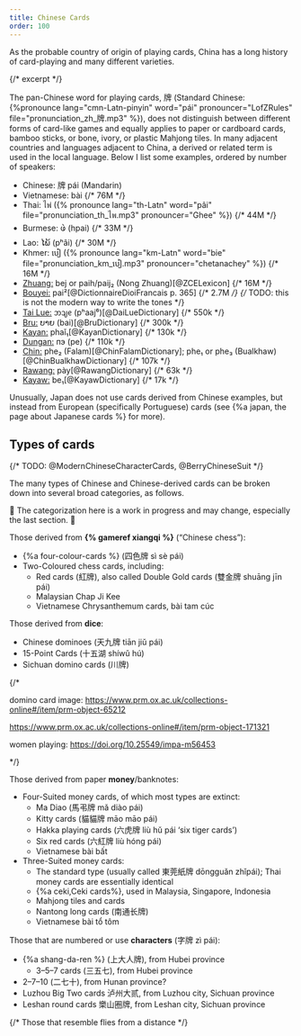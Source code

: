 ```yaml
---
title: Chinese Cards
order: 100
---
```


<p class="lead">
As the probable country of origin of playing cards, China has a long history of
card-playing and many different varieties.
</p>

{/* excerpt */}

The pan-Chinese word for playing cards, <span lang="zh">牌</span> (Standard
Chinese: {%pronounce lang="cmn-Latn-pinyin" word="pái" pronouncer="LofZRules"
file="pronunciation_zh_牌.mp3" %}), does not distinguish between different forms
of card-like games and equally applies to paper or cardboard cards, bamboo
sticks, or bone, ivory, or plastic Mahjong tiles. In many adjacent countries and
languages adjacent to China, a derived or related term is used in the local
language. Below I list some examples, ordered by number of speakers:

* Chinese: <span lang="zh">牌</span> <span lang="cmn-Latn-pinyin">pái</span> (Mandarin)
* Vietnamese: <span lang="vi">bài</span> {/* 76M */}
* Thai: <span lang="th">ไพ่</span> ({% pronounce lang="th-Latn" word="pâi"
  file="pronunciation_th_ไพ.mp3" pronouncer="Ghee" %}) {/* 44M */}
* Burmese: <span lang="my">ဖဲ</span> (<span lang="my-Latn">hpai</span>) {/* 33M */} 
* Lao: <span lang="lo">ໄພ້</span> (<span lang="lo-Latn">pʰâi</span>) {/* 30M */}
* Khmer: <span lang="km">បៀ</span> ({% pronounce lang="km-Latn" word="bie"
  file="pronunciation_km_បៀ.mp3" pronouncer="chetanachey" %}) {/* 16M */}
* [Zhuang:](https://en.wikipedia.org/wiki/Zhuang_languages) <span lang="za-Latn">bej</span> or <span lang="zhn-Latn">paih</span>/<span lang="zhn-Latn">paij₂</span> (Nong Zhuang)[@ZCELexicon] {/* 16M */}
* [Bouyei:](https://en.wikipedia.org/wiki/Bouyei_language) <span lang="pcc">pai²</span>[@DictionnaireDioiFrancais p. 365]  {/* 2.7M */} {/* TODO: this is not the modern way to write the tones */}
* [Tai Lue:](https://en.wikipedia.org/wiki/Tai_Lue_language) <span lang="khb">ᦘᦻᧉ</span> (<span lang="khb-Latn">pʰaaj⁶</span>)[@DaiLueDictionary] {/* 550k */}
* [Bru:](https://en.wikipedia.org/wiki/Bru_language) <span lang="bru">ບາຍ</span> (<span lang="bru-Latn">bai</span>)[@BruDictionary] {/* 300k */}
* [Kayan:](https://en.wikipedia.org/wiki/Padaung_language) <span lang="pdu-Latn">phaǐ₁</span>[@KayanDictionary] {/* 130k */}
* [Dungan:](https://en.wikipedia.org/wiki/Dungan_language) <span lang="dng">пэ</span> (<span lang="dng-Latn">pe</span>) {/* 110k */}
* [Chin:](https://en.wikipedia.org/wiki/Falam_language) <span lang="cfm">phe₂</span> (Falam)[@ChinFalamDictionary]; <span lang="cbl">phe₁</span> or <span lang="cbl">phe₃</span> (Bualkhaw)[@ChinBualkhawDictionary] {/* 107k */}
* [Rawang:](https://en.wikipedia.org/wiki/Rawang_language) <span lang="raw">pày</span>[@RawangDictionary] {/* 63k */}
* [Kayaw:](https://en.wikipedia.org/wiki/Kayaw_language) <span lang="kvl-Latn">be₁</span>[@KayawDictionary] {/* 17k */}

Unusually, Japan does not use cards derived from Chinese examples, but instead
from European (specifically Portuguese) cards (see {%a japan, the page about
Japanese cards %} for more).

## Types of cards

{/* 
TODO: @ModernChineseCharacterCards, @BerryChineseSuit
*/}

The many types of Chinese and Chinese-derived cards can be broken down into several broad categories, as follows.

🚧 The categorization here is a work in progress and may change, especially the last section. 🚧

Those derived from **{% gameref xiangqi %}** (“Chinese chess”):
* {%a four-colour-cards %} (<span lang="zh">四色牌</span> <span lang="cmn-Latn-pinyin">sì sè pái</span>)
* Two-Coloured chess cards, including:
  * Red cards (<span lang="zh">紅牌</span>), also called Double Gold cards (<span lang="zh">雙金牌</span> <span lang="cmn-Latn-pinyin">shuāng jīn pái</span>)
  * Malaysian <span lang="ms" class="noun">Chap Ji Kee</span>
  * Vietnamese Chrysanthemum cards, <span lang="vi">bài tam cúc</span>
  
Those derived from **dice**:
* Chinese dominoes (<span lang="zh">天九牌</span> <span lang="cmn-Latn-pinyin">tiān jiǔ pái</span>)
* 15-Point Cards (<span lang="zh">十五湖</span> <span lang="cmn-Latn-pinyin">shíwǔ hú</span>)
* Sichuan domino cards (<span lang="zh">川牌</span>)

{/*

domino card image: https://www.prm.ox.ac.uk/collections-online#/item/prm-object-65212

https://www.prm.ox.ac.uk/collections-online#/item/prm-object-171321

women playing: https://doi.org/10.25549/impa-m56453

*/}

Those derived from paper **money**/banknotes:
* Four-Suited money cards, of which most types are extinct:
  * Ma Diao (<span lang="zh">馬弔牌</span> <span lang="cmn-Latn-pinyin">mǎ diào pái</span>)
  * Kitty cards (<span lang="zh">貓貓牌</span> <span lang="cmn-Latn-pinyin">māo māo pái</span>)
  * Hakka playing cards (<span lang="zh">六虎牌</span> <span lang="cmn-Latn-pinyin">liù hǔ pái</span> ‘six tiger cards’)
  * Six red cards (<span lang="zh">六紅牌</span> <span lang="cmn-Latn-pinyin">liù hóng pái</span>)
  * Vietnamese <span lang="vi">bài bất</span>
* Three-Suited money cards:
  * The standard type (usually called <span lang="zh">東莞紙牌</span> <span lang="cmn-Latn-pinyin">dōngguǎn zhǐpái</span>); Thai money cards are essentially identical
  * {%a ceki,Ceki cards%}, used in Malaysia, Singapore, Indonesia
  * Mahjong tiles and cards
  * Nantong long cards (<span lang="zh">南通长牌</span>)
  * Vietnamese <span lang="vi">bài tổ tôm</span>

Those that are numbered or use **characters** (<span lang="zh">字牌</span> <span lang="cmn-Latn-pinyin">zì pái</span>):
* {%a shang-da-ren %} (<span lang="zh">上大人牌</span>), from Hubei province
  * 3–5–7 cards (<span lang="zh">三五七</span>), from Hubei province
* 2–7–10 (<span lang="zh">二七十</span>), from Hunan province?
* Luzhou Big Two cards <span lang="zh">泸州大贰</span>, from Luzhou city, Sichuan province
* Leshan round cards <span lang="zh">樂山圈牌</span>, from Leshan city, Sichuan province

{/* Those that resemble flies from a distance */}
